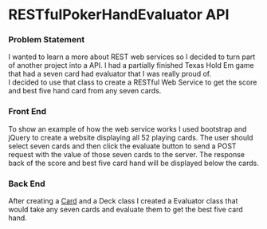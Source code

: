 # RESTfulPokerHandEvaluator API

### Problem Statement
I wanted to learn a more about REST web services so I decided to turn part of another project into a API. 
I had a partially finished Texas Hold Em game that had a seven card had evaluator that I was really proud of.  
I decided to use that class to create a RESTful Web Service to get the score and best five hand card from any seven cards.

### Front End
To show an example of how the web service works I used bootstrap and jQuery to create a website displaying all 52 playing cards.
The user should select seven cards and then click the evaluate button to send a POST request with the value of those seven cards to the server. The response back of the score and best five card hand will be displayed below the cards.

### Back End
After creating a [Card](src/main/java/PokerHandEvaluator/evaluator/Card.java) and a Deck class I created a Evaluator class that would take any seven cards and evaluate them to get the best five card hand.   
